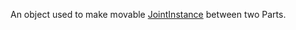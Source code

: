 An object used to make movable [JointInstance](https://developer.roblox.com/en-us/api-reference/class/JointInstance) between two Parts.